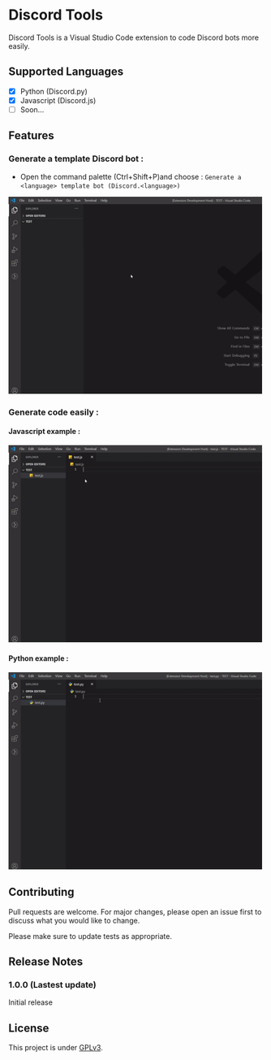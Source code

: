 # Discord Tools

Discord Tools is a Visual Studio Code extension to code Discord bots more easily.


## Supported Languages

- [x] Python (Discord.py)
- [x] Javascript (Discord.js)
- [ ] Soon...

## Features

### Generate a template Discord bot : 
- Open the command palette (Ctrl+Shift+P)and choose : `Generate a <language> template bot (Discord.<language>)`

<img src="images/video1.gif" width="500"/>

### Generate code easily :

#### Javascript example :
<img src="images/video2.gif" width="500"/>

#### Python example :
<img src="images/video3.gif" width="500"/>

## Contributing

Pull requests are welcome. For major changes, please open an issue first to discuss what you would like to change.

Please make sure to update tests as appropriate.


## Release Notes

### 1.0.0 (Lastest update)

Initial release


## License

This project is under [GPLv3](https://github.com/Darkempire78/Raid-Protect-Discord-Bot/blob/master/LICENSE).

